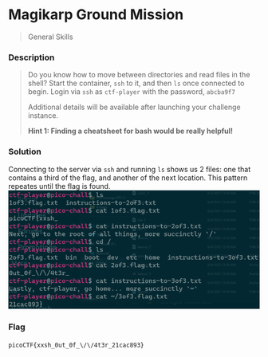 # Magikarp Ground Mission
> General Skills

### Description
> Do you know how to move between directories and read files in the shell? Start the container, `ssh` to it, and then `ls` once connected to begin. Login via `ssh` as `ctf-player` with the password, `abcba9f7`
>
> Additional details will be available after launching your challenge instance.
>
> **Hint 1: Finding a cheatsheet for bash would be really helpful!**

### Solution
Connecting to the server via `ssh` and running `ls` shows us 2 files: one that contains a third of the flag, and another of the next location. This pattern repeates until the flag is found.
![Solution](../../images/magikarp_1.png)

### Flag
`picoCTF{xxsh_0ut_0f_\/\/4t3r_21cac893}`
